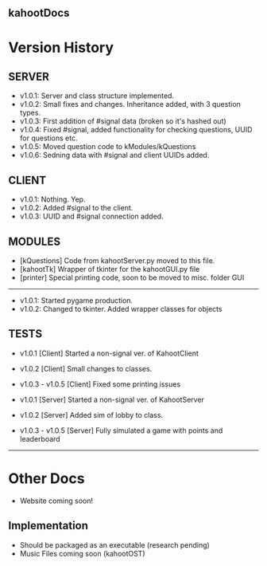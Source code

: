 kahootDocs
-----------

Version History
===============

SERVER
------

- v1.0.1: Server and class structure implemented.
- v1.0.2: Small fixes and changes. Inheritance added, with 3 question types.
- v1.0.3: First addition of #signal data (broken so it's hashed out)
- v1.0.4: Fixed #signal, added functionality for checking questions, UUID for questions etc.
- v1.0.5: Moved question code to kModules/kQuestions
- v1.0.6: Sedning data with #signal and client UUIDs added.

CLIENT
------

- v1.0.1: Nothing. Yep.
- v1.0.2: Added #signal to the client.
- v1.0.3: UUID and #signal connection added.

MODULES
-------

- [kQuestions] Code from kahootServer.py moved to this file.
- [kahootTk] Wrapper of tkinter for the kahootGUI.py file
- [printer] Special printing code, soon to be moved to misc. folder
GUI
---

- v1.0.1: Started pygame production.
- v1.0.2: Changed to tkinter. Added wrapper classes for objects

TESTS
-----

- v1.0.1 [Client] Started a non-signal ver. of KahootClient
- v1.0.2 [Client] Small changes to classes.
- v1.0.3 - v1.0.5 [Client] Fixed some printing issues


- v1.0.1 [Server] Started a non-signal ver. of KahootServer
- v1.0.2 [Server] Added sim of lobby to class.
- v1.0.3 - v1.0.5 [Server] Fully simulated a game with points and leaderboard

-----

Other Docs
==========

- Website coming soon!

Implementation
--------------

- Should be packaged as an executable (research pending)
- Music Files coming soon (kahootOST)
